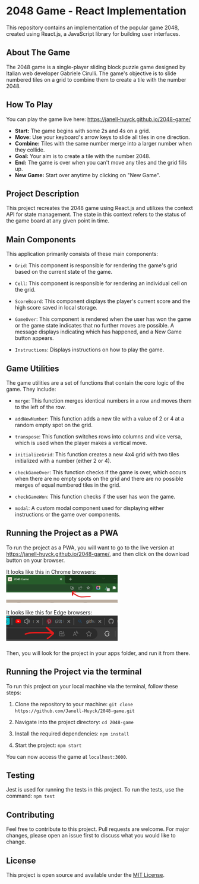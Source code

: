# 2048 Game - React Implementation

This repository contains an implementation of the popular game 2048, created using React.js, a JavaScript library for building user interfaces.

## About The Game

The 2048 game is a single-player sliding block puzzle game designed by Italian web developer Gabriele Cirulli. The game's objective is to slide numbered tiles on a grid to combine them to create a tile with the number 2048.

## How To Play

You can play the game live here: https://janell-huyck.github.io/2048-game/

- **Start:** The game begins with some 2s and 4s on a grid.
- **Move:** Use your keyboard's arrow keys to slide all tiles in one direction.
- **Combine:** Tiles with the same number merge into a larger number when they collide.
- **Goal:** Your aim is to create a tile with the number 2048.
- **End:** The game is over when you can't move any tiles and the grid fills up.
- **New Game:** Start over anytime by clicking on "New Game".

## Project Description

This project recreates the 2048 game using React.js and utilizes the context API for state management. The state in this context refers to the status of the game board at any given point in time. 

## Main Components

This application primarily consists of these main components:

- `Grid`: This component is responsible for rendering the game's grid based on the current state of the game. 
  
- `Cell`: This component is responsible for rendering an individual cell on the grid.

- `ScoreBoard`: This component displays the player's current score and the high score saved in local storage.

- `GameOver`: This component is rendered when the user has won the game or the game state indicates that no further moves are possible.  A message displays indicating which has happened, and a New Game button appears.

- `Instructions`: Displays instructions on how to play the game.

## Game Utilities

The game utilities are a set of functions that contain the core logic of the game. They include:

- `merge`: This function merges identical numbers in a row and moves them to the left of the row.

- `addNewNumber`: This function adds a new tile with a value of 2 or 4 at a random empty spot on the grid.

- `transpose`: This function switches rows into columns and vice versa, which is used when the player makes a vertical move.

- `initializeGrid`: This function creates a new 4x4 grid with two tiles initialized with a number (either 2 or 4).

- `checkGameOver`: This function checks if the game is over, which occurs when there are no empty spots on the grid and there are no possible merges of equal numbered tiles in the grid.
  
- `checkGameWon`: This function checks if the user has won the game.

- `modal`: A custom modal component used for displaying either instructions or the game over components.

## Running the Project as a PWA
To run the project as a PWA, you will want to go to the live version at https://janell-huyck.github.io/2048-game/, and then click on the download button on your browser.  

It looks like this in Chrome browsers: 
<br/>
<img src="assets/PWA-download-chrome.png" alt="PWA download button in Chrome" height="75" width="300">

It looks like this for Edge browsers: 
<br/>
<img src="assets/PWA-download-edge.png" alt="PWA download button in Edge" height="75" width="300">

Then, you will look for the project in your apps folder, and run it from there.

## Running the Project via the terminal
To run this project on your local machine via the terminal, follow these steps:

1. Clone the repository to your machine:
    `git clone https://github.com/Janell-Huyck/2048-game.git`

2. Navigate into the project directory:
    `cd 2048-game`

3. Install the required dependencies:
    `npm install`

4. Start the project:
    `npm start`

You can now access the game at `localhost:3000`.

## Testing

Jest is used for running the tests in this project. To run the tests, use the command:
    `npm test`

## Contributing

Feel free to contribute to this project. Pull requests are welcome. For major changes, please open an issue first to discuss what you would like to change.

## License

This project is open source and available under the [MIT License](LICENSE).
